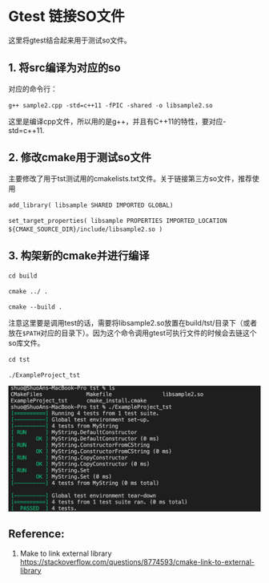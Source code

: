 # Gtest 链接SO文件

这里将gtest结合起来用于测试so文件。



## 1. 将src编译为对应的so

对应的命令行：

`g++ sample2.cpp -std=c++11 -fPIC -shared -o libsample2.so`

这里是编译cpp文件，所以用的是g++，并且有C++11的特性，要对应-std=c++11.



## 2. 修改cmake用于测试so文件

主要修改了用于tst测试用的cmakelists.txt文件。关于链接第三方so文件，推荐使用

`add_library( libsample SHARED IMPORTED GLOBAL)`

`set_target_properties( libsample PROPERTIES IMPORTED_LOCATION ${CMAKE_SOURCE_DIR}/include/libsample2.so )`



## 3. 构架新的cmake并进行编译

`cd build`

`cmake ../ .`

`cmake --build .`

注意这里要是调用test的话，需要将libsample2.so放置在build/tst/目录下（或者放在`$PATH`对应的目录下）。因为这个命令调用gtest可执行文件的时候会去链这个so库文件。

`cd tst`

`./ExampleProject_tst`

![SnapShoot](others/Snipaste_2022-05-15_00-57-58.png)



## Reference:

1. Make to link external library https://stackoverflow.com/questions/8774593/cmake-link-to-external-library 



